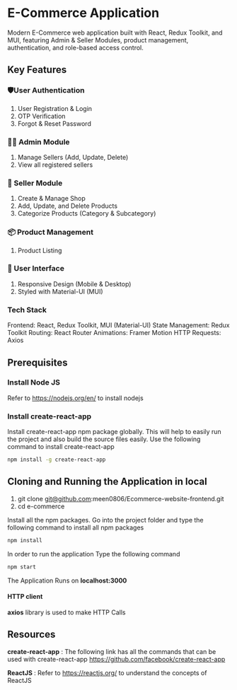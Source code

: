 
# E-Commerce Application
Modern E-Commerce web application built with React, Redux Toolkit, and MUI, featuring Admin & Seller Modules, product management, authentication, and role-based access control.
## Key Features

### 🛡️User Authentication
1. User Registration & Login
2. OTP Verification
3. Forgot & Reset Password
### 👨‍💼 Admin Module
1. Manage Sellers (Add, Update, Delete)
2. View all registered sellers
###  🛒 Seller Module
1. Create & Manage Shop
2. Add, Update, and Delete Products
3. Categorize Products (Category & Subcategory)
### 📦 Product Management
1. Product Listing

### 📱 User Interface
1. Responsive Design (Mobile & Desktop)
2. Styled with Material-UI (MUI)

### Tech Stack
Frontend: React, Redux Toolkit, MUI (Material-UI)
State Management: Redux Toolkit
Routing: React Router
Animations: Framer Motion
HTTP Requests: Axios

## Prerequisites

### Install Node JS
Refer to https://nodejs.org/en/ to install nodejs

### Install create-react-app
Install create-react-app npm package globally. This will help to easily run the project and also build the source files easily. Use the following command to install create-react-app

```bash
npm install -g create-react-app
```


## Cloning and Running the Application in local
1. git clone git@github.com:meen0806/Ecommerce-website-frontend.git
2. cd e-commerce

Install all the npm packages. Go into the project folder and type the following command to install all npm packages

```bash
npm install
```

In order to run the application Type the following command

```bash
npm start
```

The Application Runs on **localhost:3000**


#### HTTP client

**axios** library is used to make HTTP Calls


## Resources

**create-react-app** : The following link has all the commands that can be used with create-react-app
https://github.com/facebook/create-react-app

**ReactJS** : Refer to https://reactjs.org/ to understand the concepts of ReactJS
